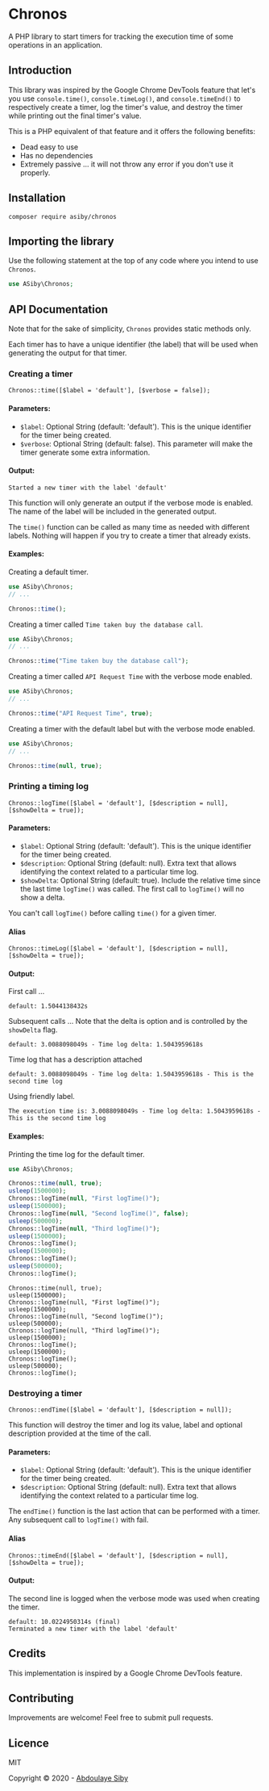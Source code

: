 # Chronos

A PHP library to start timers for tracking the execution time of some operations in an application.

## Introduction

This library was inspired by the Google Chrome DevTools feature that let's you use `console.time()`, `console.timeLog()`, and `console.timeEnd()` to respectively create a timer, log the timer's value, and destroy the timer while printing out the final timer's value.
 
This is a PHP equivalent of that feature and it offers the following benefits:

- Dead easy to use
- Has no dependencies
- Extremely passive ... it will not throw any error if you don't use it properly.

## Installation

```shell
composer require asiby/chronos
```

## Importing the library

Use the following statement at the top of any code where you intend to use `Chronos`.

```php
use ASiby\Chronos;
```

## API Documentation

Note that for the sake of simplicity, `Chronos` provides static methods only.

Each timer has to have a unique identifier (the label) that will be used when generating the output for that timer.

### Creating a timer

```
Chronos::time([$label = 'default'], [$verbose = false]);
```

#### Parameters:

- `$label`: Optional String (default: 'default'). This is the unique identifier for the timer being created.
- `$verbose`: Optional String (default: false). This parameter will make the timer generate some extra information.

#### Output:

```
Started a new timer with the label 'default'
```

This function will only generate an output if the verbose mode is enabled. The name of the label will be included in the generated output.

The `time()` function can be called as many time as needed with different labels. Nothing will happen if you try to create a timer that already exists.

#### Examples:

Creating a default timer. 

```php
use ASiby\Chronos;
// ...

Chronos::time();
```

Creating a timer called `Time taken buy the database call`. 

```php
use ASiby\Chronos;
// ...

Chronos::time("Time taken buy the database call");
```

Creating a timer called `API Request Time` with the verbose mode enabled. 

```php
use ASiby\Chronos;
// ...

Chronos::time("API Request Time", true);
```

Creating a timer with the default label but with the verbose mode enabled. 

```php
use ASiby\Chronos;
// ...

Chronos::time(null, true);
```

### Printing a timing log

```
Chronos::logTime([$label = 'default'], [$description = null], [$showDelta = true]);
```

#### Parameters:

- `$label`: Optional String (default: 'default'). This is the unique identifier for the timer being created.
- `$description`: Optional String (default: null). Extra text that allows identifying the context related to a particular time log.
- `$showDelta`: Optional String (default: true). Include the relative time since the last time `logTime()` was called. The first call to `logTime()` will no show a delta.

You can't call `logTime()` before calling `time()` for a given timer.

#### Alias

```
Chronos::timeLog([$label = 'default'], [$description = null], [$showDelta = true]);
```

#### Output:

First call ...

```
default: 1.5044138432s
```

Subsequent calls ... Note that the delta is option and is controlled by the `showDelta` flag.

```
default: 3.0088098049s - Time log delta: 1.5043959618s
```

Time log that has a description attached

```
default: 3.0088098049s - Time log delta: 1.5043959618s - This is the second time log
```

Using friendly label.

```
The execution time is: 3.0088098049s - Time log delta: 1.5043959618s - This is the second time log
```

#### Examples:

Printing the time log for the default timer. 

```php
use ASiby\Chronos;

Chronos::time(null, true);
usleep(1500000);
Chronos::logTime(null, "First logTime()");
usleep(1500000);
Chronos::logTime(null, "Second logTime()", false);
usleep(500000);
Chronos::logTime(null, "Third logTime()");
usleep(1500000);
Chronos::logTime();
usleep(1500000);
Chronos::logTime();
usleep(500000);
Chronos::logTime();
```

```
Chronos::time(null, true);
usleep(1500000);
Chronos::logTime(null, "First logTime()");
usleep(1500000);
Chronos::logTime(null, "Second logTime()");
usleep(500000);
Chronos::logTime(null, "Third logTime()");
usleep(1500000);
Chronos::logTime();
usleep(1500000);
Chronos::logTime();
usleep(500000);
Chronos::logTime();
```

### Destroying a timer

```
Chronos::endTime([$label = 'default'], [$description = null]);
```

This function will destroy the timer and log its value, label and optional description provided at the time of the call. 

#### Parameters:

- `$label`: Optional String (default: 'default'). This is the unique identifier for the timer being created.
- `$description`: Optional String (default: null). Extra text that allows identifying the context related to a particular time log.

The `endTime()` function is the last action that can be performed with a timer. Any subsequent call to `logTime()` with fail.

#### Alias

```
Chronos::timeEnd([$label = 'default'], [$description = null], [$showDelta = true]);
```

#### Output:

The second line is logged when the verbose mode was used when creating the timer.

```
default: 10.0224950314s (final)
Terminated a new timer with the label 'default'
```

## Credits

This implementation is inspired by a Google Chrome DevTools feature.

## Contributing

Improvements are welcome! Feel free to submit pull requests.

## Licence

MIT

Copyright © 2020 - [Abdoulaye Siby](https://abdoulaye.com)

